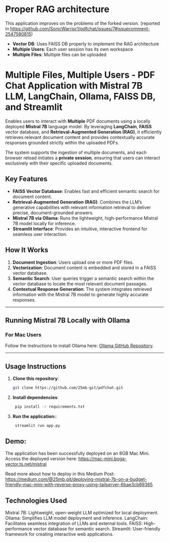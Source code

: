 # Proper RAG architecture
This application improves on the problems of the forked version.
(reported in https://github.com/SonicWarrior1/pdfchat/issues/7#issuecomment-2547580815)
- **Vector DB**: Uses FAISS DB properly to implement the RAG architecture 
- **Multiple Users**: Each user session has its own workspace
- **Multiple Files**: Multiple files can be uploaded

# Multiple Files, Multiple Users - PDF Chat Application with Mistral 7B LLM, LangChain, Ollama, FAISS DB, and Streamlit
Enables users to interact with **Multiple** PDF documents using a locally deployed **Mistral 7B** language model. By leveraging **LangChain**, **FAISS** vector database, and **Retrieval-Augmented Generation (RAG)**, it efficiently retrieves relevant document content and provides contextually accurate responses grounded strictly within the uploaded PDFs.

The system supports the ingestion of multiple documents, and each browser reload initiates a **private session**, ensuring that users can interact exclusively with their specific uploaded documents.

## Key Features
- **FAISS Vector Database**: Enables fast and efficient semantic search for document content.  
- **Retrieval-Augmented Generation (RAG)**: Combines the LLM’s generative capabilities with relevant information retrieval to deliver precise, document-grounded answers.  
- **Mistral 7B via Ollama**: Runs the lightweight, high-performance Mistral 7B model locally for inference.  
- **Streamlit Interface**: Provides an intuitive, interactive frontend for seamless user interaction.  

## How It Works
1. **Document Ingestion**: Users upload one or more PDF files.  
2. **Vectorization**: Document content is embedded and stored in a FAISS vector database.  
3. **Semantic Search**: User queries trigger a semantic search within the vector database to locate the most relevant document passages.  
4. **Contextual Response Generation**: The system integrates retrieved information with the Mistral 7B model to generate highly accurate responses.  

---

## Running Mistral 7B Locally with Ollama

### For Mac Users
Follow the instructions to install Ollama here: [Ollama GitHub Repository](https://github.com/ollama/ollama).

---

## Usage Instructions

1. **Clone this repository**:  
   ```bash
   git clone https://github.com/25mb-git/pdfchat.git
    ```

2. **Install dependencies**:
   ```bash
    pip install -r requirements.txt
    ```

3. **Run the application:**:
   ```bash
    streamlit run app.py
    ```

## Demo:

The application has been successfully deployed on an 8GB Mac Mini. Access the deployed version here:
https://mac-mini.boga-vector.ts.net/mistral

Read more about how to deploy in this Medium Post: https://medium.com/@25mb.git/deploying-mistral-7b-on-a-budget-friendly-mac-mini-with-reverse-proxy-using-tailserver-6bae3cb69365


## Technologies Used

Mistral 7B: Lightweight, open-weight LLM optimized for local deployment.
Ollama: Simplifies LLM model deployment and inference.
LangChain: Facilitates seamless integration of LLMs and external tools.
FAISS: High-performance vector database for semantic search.
Streamlit: User-friendly framework for creating interactive web applications.
